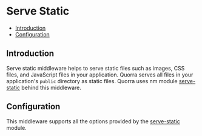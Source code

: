 # Serve Static

 - [Introduction](#introduction)
 - [Configuration](#configuration)

## Introduction

Serve static middleware helps to serve static files such as images, CSS files, and JavaScript files in your
application. Quorra serves all files in your application's `public` directory as static files. Quorra uses nm module
[serve-static](https://www.npmjs.com/package/serve-static) behind this middleware.

## Configuration

This middleware supports all the options provided by the [serve-static](https://www.npmjs.com/package/serve-static)
module.

